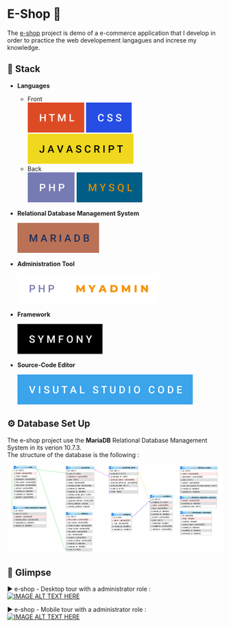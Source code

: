 # E-Shop 🛒

The [e-shop](https://oclock.io/) project is demo of a e-commerce application that I develop in order to practice the web developement langagues and increse my knowledge.

## :toolbox: **Stack**

- **Languages**

  - Front  
    ![](github/images/html.svg) ![](github/images/css.svg) ![](github/images/javascript.svg)
  - Back  
    ![](github/images/php.svg) ![](github/images/mysql.svg)

- **Relational Database Management System**

  ![](github/images/mariadb.svg)

- **Administration Tool**

  ![](github/images/php-myadmin.svg)

- **Framework**

  ![](github/images/symfony.svg)

- **Source-Code Editor**

  ![](github/images/visual-studio-code.svg)

## ⚙️ Database Set Up

The e-shop project use the **MariaDB** Relational Database Management System in its verion 10.7.3.  
 The structure of the database is the following :

![](github/images/database.png)

## 👀 Glimpse 

▶️ e-shop  - Desktop tour with a administrator role :  
[![IMAGE ALT TEXT HERE](https://img.youtube.com/vi/3DFKYjMYD3o/0.jpg)](https://www.youtube.com/watch?v=3DFKYjMYD3o&t=182s)    


▶️ e-shop  - Mobile tour with a administrator role :   
[![IMAGE ALT TEXT HERE](https://img.youtube.com/vi/3DFKYjMYD3o/0.jpg)](https://www.youtube.com/watch?v=mQNfD4YjoVY&t=62s)  














 



